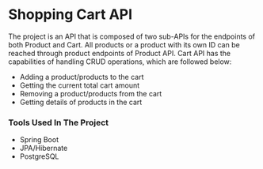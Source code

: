 # Shopping Cart API
The project is an API that is composed of two sub-APIs for the endpoints of both Product and Cart.
All products or a product with its own ID can be reached through product endpoints of Product API.
Cart API has the capabilities of handling CRUD operations, which are followed below:
- Adding a product/products to the cart
- Getting the current total cart amount
- Removing a product/products from the cart
- Getting details of products in the cart

### Tools Used In The Project
- Spring Boot
- JPA/Hibernate
- PostgreSQL
